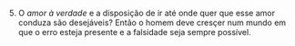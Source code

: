 ﻿5. O <I>amor à verdade</I> e a disposição de ir até onde quer que esse amor conduza são desejáveis? Então o homem deve cresçer num mundo em que o erro esteja presente e a falsidade seja sempre possível.